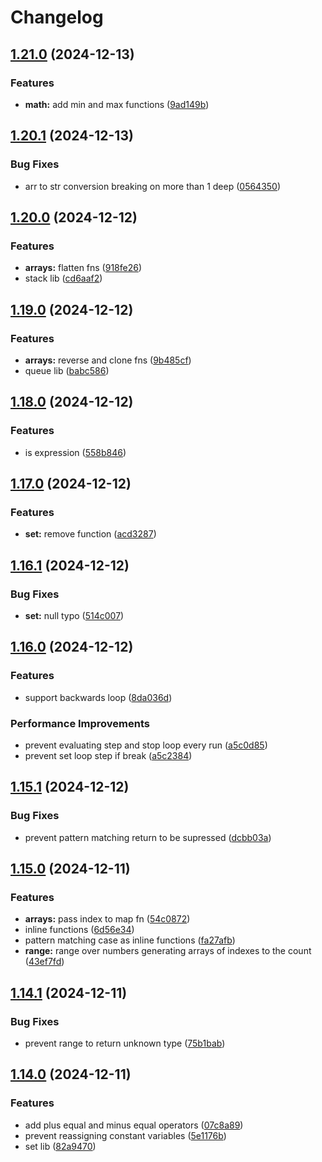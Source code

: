 # Changelog

## [1.21.0](https://github.com/pmqueiroz/umbra/compare/v1.20.1...v1.21.0) (2024-12-13)


### Features

* **math:** add min and max functions ([9ad149b](https://github.com/pmqueiroz/umbra/commit/9ad149bcc1474da57eec6556881c504fd4663cf1))

## [1.20.1](https://github.com/pmqueiroz/umbra/compare/v1.20.0...v1.20.1) (2024-12-13)


### Bug Fixes

* arr to str conversion breaking on more than 1 deep ([0564350](https://github.com/pmqueiroz/umbra/commit/056435073c178cf06957bc40e61eec15fbb1b230))

## [1.20.0](https://github.com/pmqueiroz/umbra/compare/v1.19.0...v1.20.0) (2024-12-12)


### Features

* **arrays:** flatten fns ([918fe26](https://github.com/pmqueiroz/umbra/commit/918fe267702e6ccd175ad02a8c4524ebce9ef40f))
* stack lib ([cd6aaf2](https://github.com/pmqueiroz/umbra/commit/cd6aaf29be945921e334947e7b27b4e6090c66b6))

## [1.19.0](https://github.com/pmqueiroz/umbra/compare/v1.18.0...v1.19.0) (2024-12-12)


### Features

* **arrays:** reverse and clone fns ([9b485cf](https://github.com/pmqueiroz/umbra/commit/9b485cf9989cbcfc232f08a53126ffb8b9275987))
* queue lib ([babc586](https://github.com/pmqueiroz/umbra/commit/babc5860a72595043c7dfc6412bf454e5267e2e5))

## [1.18.0](https://github.com/pmqueiroz/umbra/compare/v1.17.0...v1.18.0) (2024-12-12)


### Features

* is expression ([558b846](https://github.com/pmqueiroz/umbra/commit/558b84669e6cab7df99fd8538cdc7b7829207099))

## [1.17.0](https://github.com/pmqueiroz/umbra/compare/v1.16.1...v1.17.0) (2024-12-12)


### Features

* **set:** remove function ([acd3287](https://github.com/pmqueiroz/umbra/commit/acd328719154bdf4848151642b1143045d1ce825))

## [1.16.1](https://github.com/pmqueiroz/umbra/compare/v1.16.0...v1.16.1) (2024-12-12)


### Bug Fixes

* **set:** null typo ([514c007](https://github.com/pmqueiroz/umbra/commit/514c007fc74ee0c6200014a91361c8de8eb6b26f))

## [1.16.0](https://github.com/pmqueiroz/umbra/compare/v1.15.1...v1.16.0) (2024-12-12)


### Features

* support backwards loop ([8da036d](https://github.com/pmqueiroz/umbra/commit/8da036de39f2484a86ee206a9f643b57f5854b23))


### Performance Improvements

* prevent evaluating step and stop loop every run ([a5c0d85](https://github.com/pmqueiroz/umbra/commit/a5c0d85a5673da17da420a87071d285766482496))
* prevent set loop step if break ([a5c2384](https://github.com/pmqueiroz/umbra/commit/a5c2384dcc62f857a3d8c33236b6073834a2db57))

## [1.15.1](https://github.com/pmqueiroz/umbra/compare/v1.15.0...v1.15.1) (2024-12-12)


### Bug Fixes

* prevent pattern matching return to be supressed ([dcbb03a](https://github.com/pmqueiroz/umbra/commit/dcbb03af19c4979fadd3412e523ff5089537506d))

## [1.15.0](https://github.com/pmqueiroz/umbra/compare/v1.14.1...v1.15.0) (2024-12-11)


### Features

* **arrays:** pass index to map fn ([54c0872](https://github.com/pmqueiroz/umbra/commit/54c08722aa29a8ce0e62c9788200a8149708f72a))
* inline functions ([6d56e34](https://github.com/pmqueiroz/umbra/commit/6d56e34822409dfcc03674ee39e38d4665e4fa22))
* pattern matching case as inline functions ([fa27afb](https://github.com/pmqueiroz/umbra/commit/fa27afb8b8889a98fd6ce55dcd474195e2acc5b3))
* **range:** range over numbers generating arrays of indexes to the count ([43ef7fd](https://github.com/pmqueiroz/umbra/commit/43ef7fd391c5530e66de7296c5166ecf6cb915db))

## [1.14.1](https://github.com/pmqueiroz/umbra/compare/v1.14.0...v1.14.1) (2024-12-11)


### Bug Fixes

* prevent range to return unknown type ([75b1bab](https://github.com/pmqueiroz/umbra/commit/75b1bab16f2ac899e95962b50e50344ceaf3deca))

## [1.14.0](https://github.com/pmqueiroz/umbra/compare/1.13.0...v1.14.0) (2024-12-11)


### Features

* add plus equal and minus equal operators ([07c8a89](https://github.com/pmqueiroz/umbra/commit/07c8a899f0030ba106a0febf13cc3e33883594ce))
* prevent reassigning constant variables ([5e1176b](https://github.com/pmqueiroz/umbra/commit/5e1176b11fd05a244785b39683587fe70b093bc1))
* set lib ([82a9470](https://github.com/pmqueiroz/umbra/commit/82a94702a7e5ba349bb4a6244eafb2bc10501a9a))
